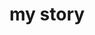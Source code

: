 <!DOCTYPE html>
<html>
<head>
	<title>welcome</title>
</head>
<body>
 <h1>my story</h1>
</body>
</html>
